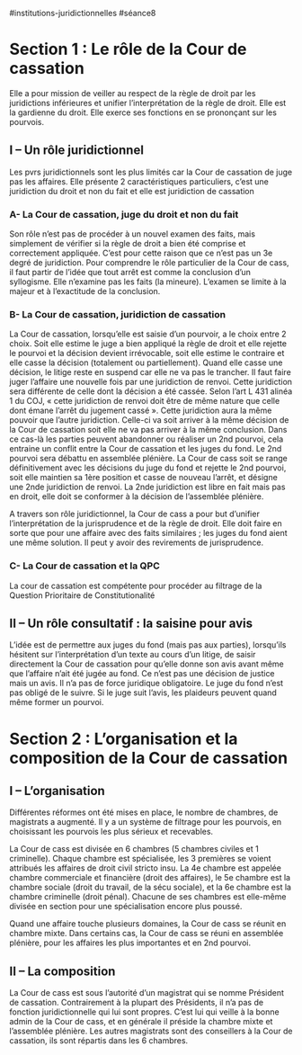 #institutions-juridictionnelles  #séance8 
# Section 1 : Le rôle de la Cour de cassation

Elle a pour mission de veiller au respect de la règle de droit par les juridictions inférieures et unifier l’interprétation de la règle de droit. Elle est la gardienne du droit. Elle exerce ses fonctions en se prononçant sur les pourvois.

## I – Un rôle juridictionnel

Les pvrs juridictionnels sont les plus limités car la Cour de cassation de juge pas les affaires. Elle présente 2 caractéristiques particuliers, c’est une juridiction du droit et non du fait et elle est juridiction de cassation

### A- La Cour de cassation, juge du droit et non du fait

Son rôle n’est pas de procéder à un nouvel examen des faits, mais simplement de vérifier si la règle de droit a bien été comprise et correctement appliquée. C’est pour cette raison que ce n’est pas un 3e degré de juridiction. Pour comprendre le rôle particulier de la Cour de cass, il faut partir de l’idée que tout arrêt est comme la conclusion d’un syllogisme. Elle n’examine pas les faits (la mineure). L’examen se limite à la majeur et à l’exactitude de la conclusion.

### B- La Cour de cassation, juridiction de cassation

La Cour de cassation, lorsqu’elle est saisie d’un pourvoir, a le choix entre 2 choix. Soit elle estime le juge a bien appliqué la règle de droit et elle rejette le pourvoi et la décision devient irrévocable, soit elle estime le contraire et elle casse la décision (totalement ou partiellement). Quand elle casse une décision, le litige reste en suspend car elle ne va pas le trancher. Il faut faire juger l’affaire une nouvelle fois par une juridiction de renvoi. Cette juridiction sera différente de celle dont la décision a été cassée. Selon l’art L 431 alinéa 1 du COJ, « cette juridiction de renvoi doit être de même nature que celle dont émane l’arrêt du jugement cassé ». Cette juridiction aura la même pouvoir que l’autre juridiction. Celle-ci va soit arriver à la même décision de la Cour de cassation soit elle ne va pas arriver à la même conclusion. Dans ce cas-là les parties peuvent abandonner ou réaliser un 2nd pourvoi, cela entraine un conflit entre la Cour de cassation et les juges du fond. Le 2nd pourvoi sera débattu en assemblée plénière. La Cour de cass soit se range définitivement avec les décisions du juge du fond et rejette le 2nd pourvoi, soit elle maintien sa 1ère position et casse de nouveau l’arrêt, et désigne une 2nde juridiction de renvoi. La 2nde juridiction est libre en fait mais pas en droit, elle doit se conformer à la décision de l’assemblée plénière.

A travers son rôle juridictionnel, la Cour de cass a pour but d’unifier l’interprétation de la jurisprudence et de la règle de droit. Elle doit faire en sorte que pour une affaire avec des faits similaires ; les juges du fond aient une même solution. Il peut y avoir des revirements de jurisprudence.

### C- La Cour de cassation et la QPC

La cour de cassation est compétente pour procéder au filtrage de la Question Prioritaire de Constitutionalité 

## II – Un rôle consultatif : la saisine pour avis

L’idée est de permettre aux juges du fond (mais pas aux parties), lorsqu’ils hésitent sur l’interprétation d’un texte au cours d’un litige, de saisir directement la Cour de cassation pour qu’elle donne son avis avant même que l’affaire n’ait été jugée au fond. Ce n’est pas une décision de justice mais un avis. Il n’a pas de force juridique obligatoire. Le juge du fond n’est pas obligé de le suivre. Si le juge suit l’avis, les plaideurs peuvent quand même former un pourvoi.

# Section 2 : L’organisation et la composition de la Cour de cassation

## I – L’organisation

Différentes réformes ont été mises en place, le nombre de chambres, de magistrats a augmenté. Il y a un système de filtrage pour les pourvois, en choisissant les pourvois les plus sérieux et recevables.

La Cour de cass est divisée en 6 chambres (5 chambres civiles et 1 criminelle). Chaque chambre est spécialisée, les 3 premières se voient attribués les affaires de droit civil stricto insu. La 4e chambre est appelée chambre commerciale et financière (droit des affaires), le 5e chambre est la chambre sociale (droit du travail, de la sécu sociale), et la 6e chambre est la chambre criminelle (droit pénal). Chacune de ses chambres est elle-même divisée en section pour une spécialisation encore plus poussé.

Quand une affaire touche plusieurs domaines, la Cour de cass se réunit en chambre mixte. Dans certains cas, la Cour de cass se réuni en assemblée plénière, pour les affaires les plus importantes et en 2nd pourvoi.

## II – La composition

La Cour de cass est sous l’autorité d’un magistrat qui se nomme Président de cassation. Contrairement à la plupart des Présidents, il n’a pas de fonction juridictionnelle qui lui sont propres. C’est lui qui veille à la bonne admin de la Cour de cass, et en générale il préside la chambre mixte et l’assemblée plénière. Les autres magistrats sont des conseillers à la Cour de cassation, ils sont répartis dans les 6 chambres.